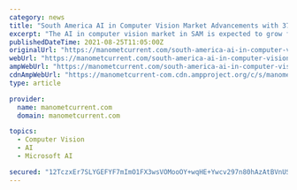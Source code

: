 ```yaml
---
category: news
title: "South America AI in Computer Vision Market Advancements with 37.3% of CAGR by 2027 – Intel Corporation,Microsoft Corporation,Nvidia Corporation"
excerpt: "The AI in computer vision market in SAM is expected to grow from US$ 201.59 million in 2019 to US$ 2,443.57 million by 2027; it is estimated to grow at a CAGR of 37.3% from 2020 to 2027. A report added on the Business Market Insights, titled “South ..."
publishedDateTime: 2021-08-25T11:05:00Z
originalUrl: "https://manometcurrent.com/south-america-ai-in-computer-vision-market-advancements-with-37-3-of-cagr-by-2027-intel-corporationmicrosoft-corporationnvidia-corporation/"
webUrl: "https://manometcurrent.com/south-america-ai-in-computer-vision-market-advancements-with-37-3-of-cagr-by-2027-intel-corporationmicrosoft-corporationnvidia-corporation/"
ampWebUrl: "https://manometcurrent.com/south-america-ai-in-computer-vision-market-advancements-with-37-3-of-cagr-by-2027-intel-corporationmicrosoft-corporationnvidia-corporation/?amp=1"
cdnAmpWebUrl: "https://manometcurrent-com.cdn.ampproject.org/c/s/manometcurrent.com/south-america-ai-in-computer-vision-market-advancements-with-37-3-of-cagr-by-2027-intel-corporationmicrosoft-corporationnvidia-corporation/?amp=1"
type: article

provider:
  name: manometcurrent.com
  domain: manometcurrent.com

topics:
  - Computer Vision
  - AI
  - Microsoft AI

secured: "12TczxEr7SLYGEFYF7mImO1FX3wsVOMooOY+wqHE+Ywcv297n80hAzAtBVnUScoSKYqia7o1x3JMJtOwdR1a4vhrtHgE3HJ2Hcdi3BKN8ZdyJcZ7ZrbFjdBGYihC0v6++ylVDo+psmPmkUtSjlVwLNc84kxCaZdwjRYE4syegsYjVcO9HqMsUFIWX9ZUWyUqJEN+NEFE1lmyTULe4uitoRJdGPAn5FRzlk7XnL0Qtn6LwfJEZ5MfHJDcgtnE8uyJ7oJ/Hyy+GzlS96bqQEoFzHasaZ/IagLFhX5Q+3qA7qBDxYWNAYyjTcuJ46ERH5+VYL5ik5K6ELYpv5z1cEp6xfKuibzULnhMCCvoCDT3gOs=;2pF6W7SIXNYWuu/5IRbnzA=="
---
```


